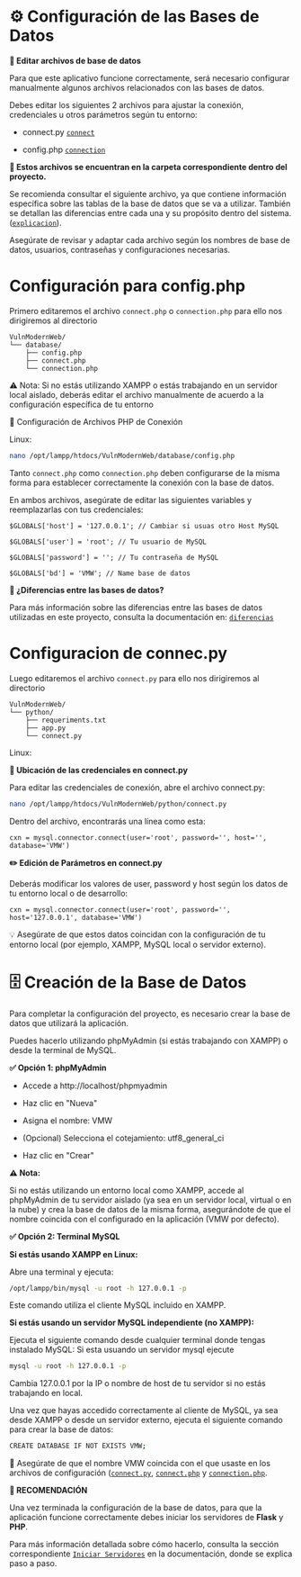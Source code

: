# **⚙️ Configuración de las Bases de Datos**

**📝 Editar archivos de base de datos**

Para que este aplicativo funcione correctamente, será necesario configurar manualmente algunos archivos relacionados con las bases de datos.

Debes editar los siguientes 2 archivos para ajustar la conexión, credenciales u otros parámetros según tu entorno:

  * connect.py [`connect`](../../python/connect.py)

  * config.php [`connection`](../../database/config.php)


**📁 Estos archivos se encuentran en la carpeta correspondiente dentro del proyecto.**

Se recomienda consultar el siguiente archivo, ya que contiene información específica sobre las tablas de la base de datos que se va a utilizar.
También se detallan las diferencias entre cada una y su propósito dentro del sistema.([`explicacion`](../../docs/databases/explicacionbd.md)).

Asegúrate de revisar y adaptar cada archivo según los nombres de base de datos, usuarios, contraseñas y configuraciones necesarias.

# **Configuración para config.php**

Primero editaremos el archivo `connect.php` o `connection.php` para ello nos dirigiremos al directorio 

```
VulnModernWeb/
└── database/
    ├── config.php
    ├── connect.php
    └── connection.php
```

⚠️ Nota: Si no estás utilizando XAMPP o estás trabajando en un servidor local aislado, 
deberás editar el archivo manualmente de acuerdo a la configuración específica de tu entorno

🔧 Configuración de Archivos PHP de Conexión

Linux:

```bash
nano /opt/lampp/htdocs/VulnModernWeb/database/config.php
```

Tanto `connect.php` como `connection.php` deben configurarse de la misma forma para establecer correctamente la conexión con la base de datos.

En ambos archivos, asegúrate de editar las siguientes variables y reemplazarlas con tus credenciales:

```
$GLOBALS['host'] = '127.0.0.1'; // Cambiar si usuas otro Host MySQL

$GLOBALS['user'] = 'root'; // Tu usuario de MySQL

$GLOBALS['password'] = ''; // Tu contraseña de MySQL

$GLOBALS['bd'] = 'VMW'; // Name base de datos          
```
**📄 ¿Diferencias entre las bases de datos?**

Para más información sobre las diferencias entre las bases de datos utilizadas en este proyecto, consulta la documentación en:
[`diferencias`](../../docs/databases/explicacionbd.md)

# **Configuracion de connec.py**

 Luego editaremos el archivo `connect.py`  para ello nos dirigiremos al directorio 

```
VulnModernWeb/
└── python/
    ├── requeriments.txt
    ├── app.py
    └── connect.py
```

Linux:

**🔎 Ubicación de las credenciales en connect.py**

Para editar las credenciales de conexión, abre el archivo connect.py:

```bash
nano /opt/lampp/htdocs/VulnModernWeb/python/connect.py
```

Dentro del archivo, encontrarás una línea como esta:

```
cxn = mysql.connector.connect(user='root', password='', host='', database='VMW')
```

**✏️ Edición de Parámetros en connect.py**

Deberás modificar los valores de user, password y host según los datos de tu entorno local o de desarrollo:

```
cxn = mysql.connector.connect(user='root', password='', host='127.0.0.1', database='VMW')
```
💡 Asegúrate de que estos datos coincidan con la configuración de tu entorno local (por ejemplo, XAMPP, MySQL local o servidor externo).

# **🗄️ Creación de la Base de Datos**

Para completar la configuración del proyecto, es necesario crear la base de datos que utilizará la aplicación.

Puedes hacerlo utilizando phpMyAdmin (si estás trabajando con XAMPP) o desde la terminal de MySQL.

**✅ Opción 1: phpMyAdmin**

   * Accede a http://localhost/phpmyadmin

   * Haz clic en "Nueva"

   * Asigna el nombre: VMW

   * (Opcional) Selecciona el cotejamiento: utf8_general_ci

   * Haz clic en "Crear"

**⚠️ Nota:**

Si no estás utilizando un entorno local como XAMPP, accede al phpMyAdmin de tu servidor aislado (ya sea en un servidor local, virtual o en la nube) y crea la base de datos de la misma forma, asegurándote de que el nombre coincida con el configurado en la aplicación (VMW por defecto).

**✅ Opción 2: Terminal MySQL**

**Si estás usando XAMPP en Linux:**

Abre una terminal y ejecuta:

```bash
/opt/lampp/bin/mysql -u root -h 127.0.0.1 -p
```
Este comando utiliza el cliente MySQL incluido en XAMPP.

**Si estás usando un servidor MySQL independiente (no XAMPP):**

Ejecuta el siguiente comando desde cualquier terminal donde tengas instalado MySQL:
Si esta usuando un servidor mysql ejecute

```bash
mysql -u root -h 127.0.0.1 -p
```

Cambia 127.0.0.1 por la IP o nombre de host de tu servidor si no estás trabajando en local.

Una vez que hayas accedido correctamente al cliente de MySQL, ya sea desde XAMPP o desde un servidor externo, ejecuta el siguiente comando para crear la base de datos:

```bash
CREATE DATABASE IF NOT EXISTS VMW;
```
📌 Asegúrate de que el nombre VMW coincida con el que usaste en los archivos de configuración ([`connect.py`](../../python/connect.py), [`connect.php`](../../database/connect.php) y [`connection.php`](../../database/connection.php).

**🔔 RECOMENDACIÓN**

Una vez terminada la configuración de la base de datos, para que la aplicación funcione correctamente debes iniciar los servidores de **Flask** y **PHP**.

Para más información detallada sobre cómo hacerlo, consulta la sección correspondiente [`Iniciar Servidores`](../../docs/Iniciar_Servidores/start.md) en la documentación, donde se explica paso a paso.
